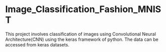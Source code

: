 # Image_Classification_Fashion_MNIST
This project involves classification of images using Convolutional Neural Architecture(CNN) using the keras framework of python.
The data can be accessed from keras datasets. 


